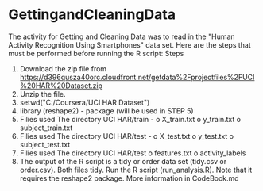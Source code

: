 # GettingandCleaningData

The activity for Getting and Cleaning Data was to read in the "Human Activity Recognition Using Smartphones" data set.
Here are the steps that must be performed before running the R script:
Steps
1.	Download the zip file from https://d396qusza40orc.cloudfront.net/getdata%2Fprojectfiles%2FUCI%20HAR%20Dataset.zip
2.	Unzip the file.
3.	setwd("C:/Coursera/UCI HAR Dataset")
4.	library (reshape2) - package (will be used in STEP 5)
5.	Filies used The directory UCI HAR/train -
o	X_train.txt
o	y_train.txt
o	subject_train.txt
6.	Filies used The directory UCI HAR/test -
o	X_test.txt
o	y_test.txt
o	subject_test.txt
7.	Filies used The directory UCI HAR/test
o	features.txt
o	activity_labels
8.	The output of the R script is a tidy or order data set (tidy.csv or order.csv). Both files tidy.
Run the R script (run_analysis.R). Note that it requires the reshape2 package.
More information in CodeBook.md
